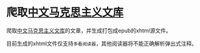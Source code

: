 # 爬取[中文马克思主义文库](https://www.marxists.org/chinese/index.html)

爬取[中文马克思主义文库](https://www.marxists.org/chinese/index.html)的文章，并生成打包成epub的xhtml源文件。

目前生成的xhtml文件仅支持`多看阅读器`，其他阅读器将不能正确解析弹出式注释。
